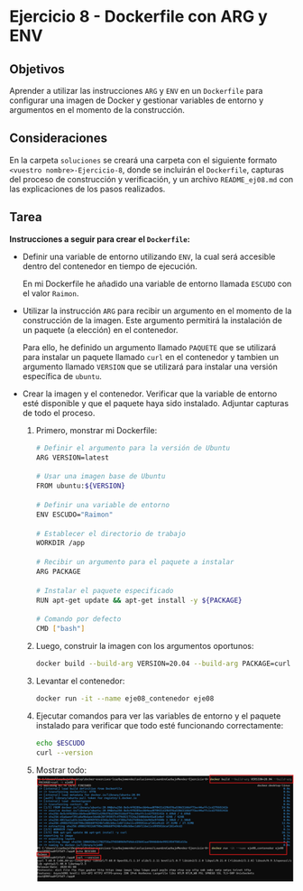 # Ejercicio 8 - Dockerfile con ARG y ENV

## Objetivos

Aprender a utilizar las instrucciones `ARG` y `ENV` en un `Dockerfile` para configurar una imagen de Docker y gestionar variables de entorno y argumentos en el momento de la construcción.

## Consideraciones

En la carpeta `soluciones` se creará una carpeta con el siguiente formato `<vuestro nombre>-Ejercicio-8`, donde se incluirán el `Dockerfile`, capturas del proceso de construcción y verificación, y un archivo `README_ej08.md` con las explicaciones de los pasos realizados.

## Tarea

**Instrucciones a seguir para crear el `Dockerfile`:**

   - Definir una variable de entorno utilizando `ENV`, la cual será accesible dentro del contenedor en tiempo de ejecución.

        En mi Dockerfile he añadido una variable de entorno llamada `ESCUDO` con el valor `Raimon`.

   - Utilizar la instrucción `ARG` para recibir un argumento en el momento de la construcción de la imagen. Este argumento permitirá la instalación de un paquete (a elección) en el contenedor.

        Para ello, he definido un argumento llamado `PAQUETE` que se utilizará para instalar un paquete llamado `curl` en el contenedor y tambien un argumento llamado `VERSION` que se utilizará para instalar una versión específica de `ubuntu`.

   - Crear la imagen y el contenedor. Verificar que la variable de entorno esté disponible y que el paquete haya sido instalado. Adjuntar capturas de todo el proceso.

        1. Primero, monstrar mi Dockerfile:

            ```bash
            # Definir el argumento para la versión de Ubuntu
            ARG VERSION=latest

            # Usar una imagen base de Ubuntu
            FROM ubuntu:${VERSION}

            # Definir una variable de entorno
            ENV ESCUDO="Raimon"

            # Establecer el directorio de trabajo
            WORKDIR /app

            # Recibir un argumento para el paquete a instalar
            ARG PACKAGE

            # Instalar el paquete especificado
            RUN apt-get update && apt-get install -y ${PACKAGE}

            # Comando por defecto
            CMD ["bash"]
            ```
        2. Luego, construir la imagen con los argumentos oportunos:

            ```bash
            docker build --build-arg VERSION=20.04 --build-arg PACKAGE=curl -t eje08 .
            ```

        3. Levantar el contenedor:

            ```bash
            docker run -it --name eje08_contenedor eje08
            ```

        4. Ejecutar comandos para ver las variables de entorno y el paquete instalado para verificar que todo esté funcionando correctamente:
        
            ```bash
            echo $ESCUDO
            curl --version
            ```

        5. Mostrar todo:
            ![Captura sobre el código](../../datos/Ejercicio08/resultado.png)